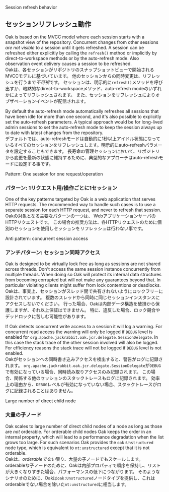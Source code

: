 <!--
   Licensed to the Apache Software Foundation (ASF) under one or more
   contributor license agreements.  See the NOTICE file distributed with
   this work for additional information regarding copyright ownership.
   The ASF licenses this file to You under the Apache License, Version 2.0
   (the "License"); you may not use this file except in compliance with
   the License.  You may obtain a copy of the License at

       http://www.apache.org/licenses/LICENSE-2.0

   Unless required by applicable law or agreed to in writing, software
   distributed under the License is distributed on an "AS IS" BASIS,
   WITHOUT WARRANTIES OR CONDITIONS OF ANY KIND, either express or implied.
   See the License for the specific language governing permissions and
   limitations under the License.
  -->

Session refresh behavior
## セッションリフレッシュ動作

Oak is based on the MVCC model where each session starts with a snapshot
view of the repository. Concurrent changes from other sessions *are not
visible* to a session until it gets refreshed. A session can be refreshed
either explicitly by calling the ``refresh()`` method or implicitly by
direct-to-workspace methods or by the auto-refresh mode. Also observation
event delivery causes a session to be refreshed.  
Oakは、各セッションがリポジトリのスナップショットビューで開始されるMVCCモデルに基づいています。
他のセッションからの同時変更は、リフレッシュを行うまで*不可視*です。
セッションは、明示的に``refresh()``メソッドを呼び出すか、暗黙的なdirect-to-workspaceメソッド、auto-refresh modeのいずれかによってリフレッシュされます。
また、セッションをリフレッシュによりオブザベーションイベントが配信されます。

By default the auto-refresh mode automatically refreshes all sessions that
have been idle for more than one second, and it's also possible to
explicitly set the auto-refresh parameters. A typical approach would be
for long-lived admin sessions to set the auto-refresh mode to keep the
session always up to date with latest changes from the repository.  
デフォルトでは、auto-refreshモードは自動的に1秒以上アイドル状態になっているすべてのセッションをリフレッシュします。明示的にauto-refreshパラメータを設定することもできます。
長寿命の管理セッションにおいて、リポジトリから変更を最新の状態に維持するために、典型的なアプローチはauto-refreshモードに設定する事です。


Pattern: One session for one request/operation
### パターン: 1リクエスト用/操作ごとに1セッション

One of the key patterns targeted by Oak is a web application that serves
HTTP requests. The recommended way to handle such cases is to use a
separate session for each HTTP request, and never to refresh that session.  
Oakの対象となる主要なパターンの一つは、 WebアプリケーションサーバのHTTPリクエストです。
この場合の推奨方法は、各HTTPリクエストのために個別のセッションを使用しセッションをリフレッシュは行わない事です。

Anti pattern: concurrent session access
### アンチパターン: セッション同時アクセス

Oak is designed to be virtually lock free as long as sessions are not shared
across threads. Don't access the same session instance concurrently from
multiple threads. When doing so Oak will protect its internal data structures
from becoming corrupted but will not make any guarantees beyond that. In
particular violating clients might suffer from lock contentions or deadlocks.  
Oakは、事実上、セッションがスレッド間で共有されないようにロックフリーに設計されています。
複数のスレッドから同時に同じセッションインスタンスにアクセスしないでください。
行った場合、Oakは内部データ構造を破損から保護しますが、それ以上保証はできません。
特に、違反した場合、ロック競合やデッドロックに苦しむ可能性があります。

If Oak detects concurrent write access to a session it will log a warning. 
For concurrent read access the warning will only be logged if `DEBUG` level 
is enabled for `org.apache.jackrabbit.oak.jcr.delegate.SessionDelegate`.
In this case the stack trace of the other session involved will also be 
logged. For efficiency reasons the stack trace will not be logged if 
`DEBUG` level is not enabled.  
Oakがセッションへの同時書き込みアクセスを検出すると、警告がログに記録されます。
`org.apache.jackrabbit.oak.jcr.delegate.SessionDelegate`が`DEBUG`で有効になっている場合、同時読み取りアクセスのみ記録されます。
この場合、関係する他のセッションのスタックトレースもログに記録されます。
効率上の理由から、`DEBUG`レベルが有効になっていない場合、スタックトレースがログに記録されることはありません。

Large number of direct child node
### 大量の子ノード

Oak scales to large number of direct child nodes of a node as long as those
are *not* orderable. For orderable child nodes Oak keeps the order in an
internal property, which will lead to a performance degradation when the list
grows too large. For such scenarios Oak provides the ``oak:Unstructured`` node
type, which is equivalent to ``nt:unstructured`` except that it is not orderable.  
Oakは、*orderableでない*限り、大量の子ノードでもスケールします。
orderableな子ノードのために、Oakは内部プロパティで順序を保持し、リストが大きくなりすぎた場合、パフォーマンスの低下につながります。
そのようなシナリオのために、Oakは``oak:Unstructured``ノードタイプを提供し、これはorderableでない場合を除いた``nt:unstructured``に相当します。

